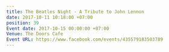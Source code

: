 ```yaml
---
title: The Beatles Night - A Tribute to John Lennon
date: 2017-10-11 10:18:00 +07:00
position: 39
Event date: 2017-10-15 00:00:00 +07:00
Venue: The Doors Cafe
Event URL: https://www.facebook.com/events/435579183503789
---
```


